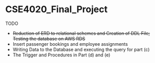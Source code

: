 # CSE4020_Final_Project

TODO
- ~~Reduction of ERD to relational schemes and Creation of DDL File; Testing the database on AWS RDS~~
- Insert passenger bookings and employee assignments 
- Writing Data to the Database and executing the query for part (c)
- The Trigger and Procedures in Part (d) and (e)
